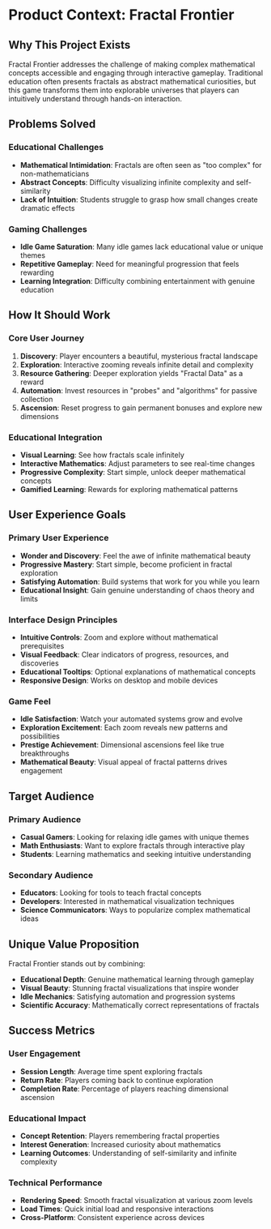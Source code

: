# Product Context: Fractal Frontier

## Why This Project Exists

Fractal Frontier addresses the challenge of making complex mathematical concepts accessible and engaging through interactive gameplay. Traditional education often presents fractals as abstract mathematical curiosities, but this game transforms them into explorable universes that players can intuitively understand through hands-on interaction.

## Problems Solved

### Educational Challenges

- **Mathematical Intimidation**: Fractals are often seen as "too complex" for non-mathematicians
- **Abstract Concepts**: Difficulty visualizing infinite complexity and self-similarity
- **Lack of Intuition**: Students struggle to grasp how small changes create dramatic effects

### Gaming Challenges

- **Idle Game Saturation**: Many idle games lack educational value or unique themes
- **Repetitive Gameplay**: Need for meaningful progression that feels rewarding
- **Learning Integration**: Difficulty combining entertainment with genuine education

## How It Should Work

### Core User Journey

1. **Discovery**: Player encounters a beautiful, mysterious fractal landscape
2. **Exploration**: Interactive zooming reveals infinite detail and complexity
3. **Resource Gathering**: Deeper exploration yields "Fractal Data" as a reward
4. **Automation**: Invest resources in "probes" and "algorithms" for passive collection
5. **Ascension**: Reset progress to gain permanent bonuses and explore new dimensions

### Educational Integration

- **Visual Learning**: See how fractals scale infinitely
- **Interactive Mathematics**: Adjust parameters to see real-time changes
- **Progressive Complexity**: Start simple, unlock deeper mathematical concepts
- **Gamified Learning**: Rewards for exploring mathematical patterns

## User Experience Goals

### Primary User Experience

- **Wonder and Discovery**: Feel the awe of infinite mathematical beauty
- **Progressive Mastery**: Start simple, become proficient in fractal exploration
- **Satisfying Automation**: Build systems that work for you while you learn
- **Educational Insight**: Gain genuine understanding of chaos theory and limits

### Interface Design Principles

- **Intuitive Controls**: Zoom and explore without mathematical prerequisites
- **Visual Feedback**: Clear indicators of progress, resources, and discoveries
- **Educational Tooltips**: Optional explanations of mathematical concepts
- **Responsive Design**: Works on desktop and mobile devices

### Game Feel

- **Idle Satisfaction**: Watch your automated systems grow and evolve
- **Exploration Excitement**: Each zoom reveals new patterns and possibilities
- **Prestige Achievement**: Dimensional ascensions feel like true breakthroughs
- **Mathematical Beauty**: Visual appeal of fractal patterns drives engagement

## Target Audience

### Primary Audience

- **Casual Gamers**: Looking for relaxing idle games with unique themes
- **Math Enthusiasts**: Want to explore fractals through interactive play
- **Students**: Learning mathematics and seeking intuitive understanding

### Secondary Audience

- **Educators**: Looking for tools to teach fractal concepts
- **Developers**: Interested in mathematical visualization techniques
- **Science Communicators**: Ways to popularize complex mathematical ideas

## Unique Value Proposition

Fractal Frontier stands out by combining:

- **Educational Depth**: Genuine mathematical learning through gameplay
- **Visual Beauty**: Stunning fractal visualizations that inspire wonder
- **Idle Mechanics**: Satisfying automation and progression systems
- **Scientific Accuracy**: Mathematically correct representations of fractals

## Success Metrics

### User Engagement

- **Session Length**: Average time spent exploring fractals
- **Return Rate**: Players coming back to continue exploration
- **Completion Rate**: Percentage of players reaching dimensional ascension

### Educational Impact

- **Concept Retention**: Players remembering fractal properties
- **Interest Generation**: Increased curiosity about mathematics
- **Learning Outcomes**: Understanding of self-similarity and infinite complexity

### Technical Performance

- **Rendering Speed**: Smooth fractal visualization at various zoom levels
- **Load Times**: Quick initial load and responsive interactions
- **Cross-Platform**: Consistent experience across devices
